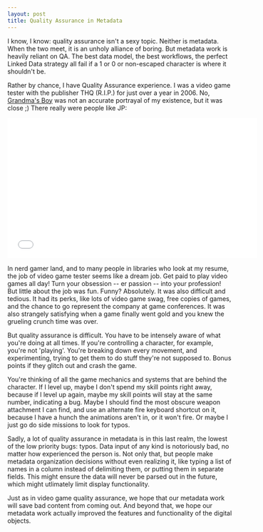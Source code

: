 ```yaml
---
layout: post
title: Quality Assurance in Metadata
---
```


I know, I know: quality assurance isn't a sexy topic. Neither is metadata. When the two meet, it is an unholy alliance of boring. But metadata work is heavily reliant on QA. The best data model, the best workflows, the perfect Linked Data strategy all fail if a 1 or 0 or non-escaped character is where it shouldn't be.  

Rather by chance, I have Quality Assurance experience. I was a video game tester with the publisher THQ (R.I.P.) for just over a year in 2006. No, [Grandma's Boy](http://en.wikipedia.org/wiki/Grandma%27s_Boy_(2006_film)) was not an accurate portrayal of my existence, but it was close ;) There really were people like JP:

<iframe width="560" height="315" src="//www.youtube.com/embed/bHLR3faI7lU" frameborder="0" allowfullscreen></iframe>  

In nerd gamer land, and to many people in libraries who look at my resume, the job of video game tester seems like a dream job. Get paid to play video games all day! Turn your obsession -- er passion -- into your profession! But little about the job was fun. Funny? Absolutely. It was also difficult and tedious. It had its perks, like lots of video game swag, free copies of games, and the chance to go represent the company at game conferences. It was also strangely satisfying when a game finally went gold and you knew the grueling crunch time was over.  

But quality assurance is difficult. You have to be intensely aware of what you're doing at all times. If you're controlling a character, for example, you're not 'playing'. You're breaking down every movement, and experimenting, trying to get them to do stuff they're not supposed to. Bonus points if they glitch out and crash the game.  

You're thinking of all the game mechanics and systems that are behind the character. If I level up, maybe I don't spend my skill points right away, because if I level up again, maybe my skill points will stay at the same number, indicating a bug. Maybe I should find the most obscure weapon attachment I can find, and use an alternate fire keyboard shortcut on it, because I have a hunch the animations aren't in, or it won't fire. Or maybe I just go do side missions to look for typos.  

Sadly, a lot of quality assurance in metadata is in this last realm, the lowest of the low priority bugs: typos. Data input of any kind is notoriously bad, no matter how experienced the person is. Not only that, but people make metadata organization decisions without even realizing it, like typing a list of names in a column instead of delimiting them, or putting them in separate fields. This might ensure the data will never be parsed out in the future, which might utlimately limit display functionality.  

Just as in video game quality assurance, we hope that our metadata work will save bad content from coming out. And beyond that, we hope our metadata work actually improved the features and functionality of the digital objects.
